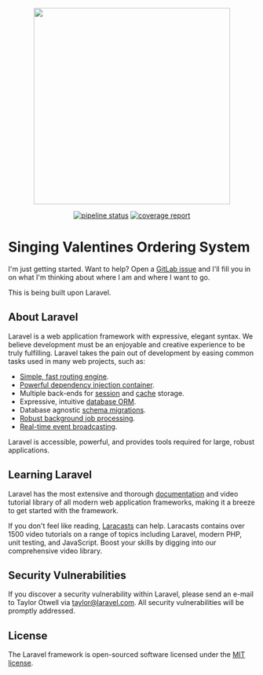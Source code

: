 <p align="center"><img src="https://gitlab.com/uploads/-/system/project/avatar/18527238/isolated_rose.png" width="400"></p>

<p align="center">
<a href="https://gitlab.com/jefhar/singing-valentines/-/commits/master"><img alt="pipeline status" src="https://gitlab.com/jefhar/singing-valentines/badges/master/pipeline.svg" /></a>
<a href="https://gitlab.com/jefhar/singing-valentines/-/commits/master"><img alt="coverage report" src="https://gitlab.com/jefhar/singing-valentines/badges/master/coverage.svg" /></a>
</p>

# Singing Valentines Ordering System

I'm just getting started. Want to help? Open a [GitLab issue](https://gitlab.com/jefhar/singing-valentines/-/issues)
and I'll fill you in on what I'm thinking about where I am and where I want to go. 

This is being built upon Laravel.
## About Laravel

Laravel is a web application framework with expressive, elegant syntax. We believe development must be an enjoyable and creative experience to be truly fulfilling. Laravel takes the pain out of development by easing common tasks used in many web projects, such as:

- [Simple, fast routing engine](https://laravel.com/docs/routing).
- [Powerful dependency injection container](https://laravel.com/docs/container).
- Multiple back-ends for [session](https://laravel.com/docs/session) and [cache](https://laravel.com/docs/cache) storage.
- Expressive, intuitive [database ORM](https://laravel.com/docs/eloquent).
- Database agnostic [schema migrations](https://laravel.com/docs/migrations).
- [Robust background job processing](https://laravel.com/docs/queues).
- [Real-time event broadcasting](https://laravel.com/docs/broadcasting).

Laravel is accessible, powerful, and provides tools required for large, robust applications.

## Learning Laravel

Laravel has the most extensive and thorough [documentation](https://laravel.com/docs) and video tutorial library of all modern web application frameworks, making it a breeze to get started with the framework.

If you don't feel like reading, [Laracasts](https://laracasts.com) can help. Laracasts contains over 1500 video tutorials on a range of topics including Laravel, modern PHP, unit testing, and JavaScript. Boost your skills by digging into our comprehensive video library.

## Security Vulnerabilities

If you discover a security vulnerability within Laravel, please send an e-mail to Taylor Otwell via [taylor@laravel.com](mailto:taylor@laravel.com). All security vulnerabilities will be promptly addressed.

## License

The Laravel framework is open-sourced software licensed under the [MIT license](https://opensource.org/licenses/MIT).

